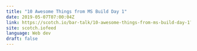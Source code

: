 ```yaml
---
title: "10 Awesome Things from MS Build Day 1"
date: 2019-05-07T07:00:04Z
link: https://scotch.io/bar-talk/10-awesome-things-from-ms-build-day-1?utm_medium=RSS&utm_source=news.12bit.vn
site: scotch.iofeed
language: Web dev
draft: false
---
```

